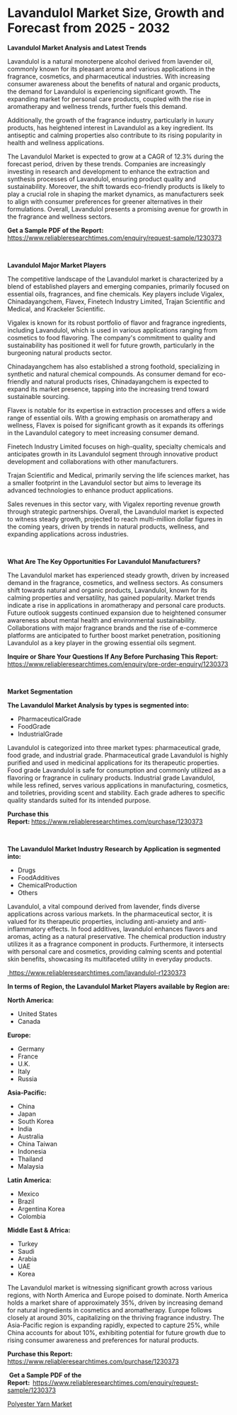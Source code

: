<p><h1>Lavandulol Market Size, Growth and Forecast from 2025 - 2032</h1></p><p><strong>Lavandulol Market Analysis and Latest Trends</strong></p>
<p><p>Lavandulol is a natural monoterpene alcohol derived from lavender oil, commonly known for its pleasant aroma and various applications in the fragrance, cosmetics, and pharmaceutical industries. With increasing consumer awareness about the benefits of natural and organic products, the demand for Lavandulol is experiencing significant growth. The expanding market for personal care products, coupled with the rise in aromatherapy and wellness trends, further fuels this demand.</p><p>Additionally, the growth of the fragrance industry, particularly in luxury products, has heightened interest in Lavandulol as a key ingredient. Its antiseptic and calming properties also contribute to its rising popularity in health and wellness applications. </p><p>The Lavandulol Market is expected to grow at a CAGR of 12.3% during the forecast period, driven by these trends. Companies are increasingly investing in research and development to enhance the extraction and synthesis processes of Lavandulol, ensuring product quality and sustainability. Moreover, the shift towards eco-friendly products is likely to play a crucial role in shaping the market dynamics, as manufacturers seek to align with consumer preferences for greener alternatives in their formulations. Overall, Lavandulol presents a promising avenue for growth in the fragrance and wellness sectors.</p></p>
<p><strong>Get a Sample PDF of the Report:&nbsp;</strong> <a href="https://www.reliableresearchtimes.com/enquiry/request-sample/1230373?utm_campaign=3070&utm_medium=2&utm_source=Github&utm_content=ia&utm_term=31032025&utm_id=lavandulol">https://www.reliableresearchtimes.com/enquiry/request-sample/1230373</a></p>
<p>&nbsp;</p>
<p><strong>Lavandulol Major Market Players</strong></p>
<p><p>The competitive landscape of the Lavandulol market is characterized by a blend of established players and emerging companies, primarily focused on essential oils, fragrances, and fine chemicals. Key players include Vigalex, Chinadayangchem, Flavex, Finetech Industry Limited, Trajan Scientific and Medical, and Krackeler Scientific. </p><p>Vigalex is known for its robust portfolio of flavor and fragrance ingredients, including Lavandulol, which is used in various applications ranging from cosmetics to food flavoring. The company's commitment to quality and sustainability has positioned it well for future growth, particularly in the burgeoning natural products sector.</p><p>Chinadayangchem has also established a strong foothold, specializing in synthetic and natural chemical compounds. As consumer demand for eco-friendly and natural products rises, Chinadayangchem is expected to expand its market presence, tapping into the increasing trend toward sustainable sourcing.</p><p>Flavex is notable for its expertise in extraction processes and offers a wide range of essential oils. With a growing emphasis on aromatherapy and wellness, Flavex is poised for significant growth as it expands its offerings in the Lavandulol category to meet increasing consumer demand.</p><p>Finetech Industry Limited focuses on high-quality, specialty chemicals and anticipates growth in its Lavandulol segment through innovative product development and collaborations with other manufacturers.</p><p>Trajan Scientific and Medical, primarily serving the life sciences market, has a smaller footprint in the Lavandulol sector but aims to leverage its advanced technologies to enhance product applications. </p><p>Sales revenues in this sector vary, with Vigalex reporting revenue growth through strategic partnerships. Overall, the Lavandulol market is expected to witness steady growth, projected to reach multi-million dollar figures in the coming years, driven by trends in natural products, wellness, and expanding applications across industries.</p></p>
<p>&nbsp;</p>
<p><strong>What Are The Key Opportunities For Lavandulol Manufacturers?</strong></p>
<p><p>The Lavandulol market has experienced steady growth, driven by increased demand in the fragrance, cosmetics, and wellness sectors. As consumers shift towards natural and organic products, Lavandulol, known for its calming properties and versatility, has gained popularity. Market trends indicate a rise in applications in aromatherapy and personal care products. Future outlook suggests continued expansion due to heightened consumer awareness about mental health and environmental sustainability. Collaborations with major fragrance brands and the rise of e-commerce platforms are anticipated to further boost market penetration, positioning Lavandulol as a key player in the growing essential oils segment.</p></p>
<p><strong>Inquire or Share Your Questions If Any Before Purchasing This Report:</strong> <a href="https://www.reliableresearchtimes.com/enquiry/pre-order-enquiry/1230373?utm_campaign=3070&utm_medium=2&utm_source=Github&utm_content=ia&utm_term=31032025&utm_id=lavandulol">https://www.reliableresearchtimes.com/enquiry/pre-order-enquiry/1230373</a></p>
<p>&nbsp;</p>
<p><strong>Market Segmentation</strong></p>
<p><strong>The Lavandulol Market Analysis by types is segmented into:</strong></p>
<p><ul><li>PharmaceuticalGrade</li><li>FoodGrade</li><li>IndustrialGrade</li></ul></p>
<p><p>Lavandulol is categorized into three market types: pharmaceutical grade, food grade, and industrial grade. Pharmaceutical grade Lavandulol is highly purified and used in medicinal applications for its therapeutic properties. Food grade Lavandulol is safe for consumption and commonly utilized as a flavoring or fragrance in culinary products. Industrial grade Lavandulol, while less refined, serves various applications in manufacturing, cosmetics, and toiletries, providing scent and stability. Each grade adheres to specific quality standards suited for its intended purpose.</p></p>
<p><strong>Purchase this Report:&nbsp;</strong><a href="https://www.reliableresearchtimes.com/purchase/1230373?utm_campaign=3070&utm_medium=2&utm_source=Github&utm_content=ia&utm_term=31032025&utm_id=lavandulol">https://www.reliableresearchtimes.com/purchase/1230373</a></p>
<p>&nbsp;</p>
<p><strong>The Lavandulol Market Industry Research by Application is segmented into:</strong></p>
<p><ul><li>Drugs</li><li>FoodAdditives</li><li>ChemicalProduction</li><li>Others</li></ul></p>
<p><p>Lavandulol, a vital compound derived from lavender, finds diverse applications across various markets. In the pharmaceutical sector, it is valued for its therapeutic properties, including anti-anxiety and anti-inflammatory effects. In food additives, lavandulol enhances flavors and aromas, acting as a natural preservative. The chemical production industry utilizes it as a fragrance component in products. Furthermore, it intersects with personal care and cosmetics, providing calming scents and potential skin benefits, showcasing its multifaceted utility in everyday products.</p></p>
<p><a href="https://www.reliableresearchtimes.com/lavandulol-r1230373?utm_campaign=3070&utm_medium=2&utm_source=Github&utm_content=ia&utm_term=31032025&utm_id=lavandulol">&nbsp;https://www.reliableresearchtimes.com/lavandulol-r1230373</a></p>
<p><strong>In terms of Region, the Lavandulol Market Players available by Region are:</strong></p>
<p>
    <p> <strong> North America: </strong>
        <ul>
            <li>United States</li>
            <li>Canada</li>
        </ul>
        </p> 
    <p> <strong> Europe: </strong>
        <ul>
            <li>Germany</li>
            <li>France</li>
            <li>U.K.</li>
            <li>Italy</li>
            <li>Russia</li>
        </ul>
        </p> 
    <p> <strong> Asia-Pacific: </strong>
        <ul>
            <li>China</li>
            <li>Japan</li>
            <li>South Korea</li>
            <li>India</li>
            <li>Australia</li>
            <li>China Taiwan</li>
            <li>Indonesia</li>
            <li>Thailand</li>
            <li>Malaysia</li>
        </ul>
        </p> 
    <p> <strong> Latin America: </strong>
        <ul>
            <li>Mexico</li>
            <li>Brazil</li>
            <li>Argentina Korea</li>
            <li>Colombia</li>
        </ul>
        </p> 
    <p> <strong> Middle East & Africa: </strong>
        <ul>
            <li>Turkey</li>
            <li>Saudi</li>
            <li>Arabia</li>
            <li>UAE</li>
            <li>Korea</li>
        </ul>
    </p>
    </p>
<p><p>The Lavandulol market is witnessing significant growth across various regions, with North America and Europe poised to dominate. North America holds a market share of approximately 35%, driven by increasing demand for natural ingredients in cosmetics and aromatherapy. Europe follows closely at around 30%, capitalizing on the thriving fragrance industry. The Asia-Pacific region is expanding rapidly, expected to capture 25%, while China accounts for about 10%, exhibiting potential for future growth due to rising consumer awareness and preferences for natural products.</p></p>
<p><strong>Purchase this Report: </strong><a href="https://www.reliableresearchtimes.com/purchase/1230373?utm_campaign=3070&utm_medium=2&utm_source=Github&utm_content=ia&utm_term=31032025&utm_id=lavandulol">https://www.reliableresearchtimes.com/purchase/1230373</a></p>
<p>&nbsp;<strong>Get a Sample PDF of the Report:&nbsp;&nbsp;</strong><a href="https://www.reliableresearchtimes.com/enquiry/request-sample/1230373?utm_campaign=3070&utm_medium=2&utm_source=Github&utm_content=ia&utm_term=31032025&utm_id=lavandulol">https://www.reliableresearchtimes.com/enquiry/request-sample/1230373</a></p>
<p><strong></strong></p>
<p><p><a href="https://github.com/ivvrgibi/Market-Research-Report-List-1/blob/main/polyester-yarn-market.md?utm_campaign=3070&utm_medium=2&utm_source=Github&utm_content=ia&utm_term=31032025&utm_id=lavandulol">Polyester Yarn Market</a></p></p>